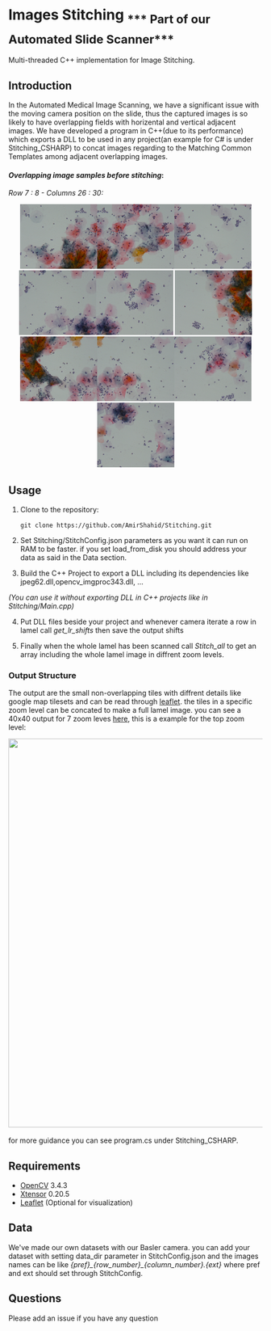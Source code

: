 # Images Stitching <sub>*** Part of our Automated Slide Scanner***</sub>

Multi-threaded C++ implementation for Image Stitching. 

## Introduction

In the Automated Medical Image Scanning, we have a significant issue with the moving camera position on the slide, thus the captured images is so likely to have overlapping fields with horizental and vertical adjacent images. We have developed a program in C++(due to its performance) which exports a DLL to be used in any project(an example for C# is under Stitching_CSHARP) to concat images regarding to the Matching Common Templates among adjacent overlapping images.

#### *Overlapping image samples before stitching*:

*Row 7 : 8 - Columns 26 : 30:*
<p align="center">
   <img src="https://github.com/AmirShahid/Stitching/blob/master/images/img_7_26.jpeg" width="153" height="128" /><img  src="https://github.com/AmirShahid/Stitching/blob/master/images/img_7_27.jpeg" width="153" height="128" /><img    src="https://github.com/AmirShahid/Stitching/blob/master/images/img_7_28.jpeg" width="153" height="128" /><img    src="https://github.com/AmirShahid/Stitching/blob/master/images/img_7_29.jpeg" width="153" height="128" /><img    src="https://github.com/AmirShahid/Stitching/blob/master/images/img_7_30.jpeg" width="153" height="128" />
   <img src="https://github.com/AmirShahid/Stitching/blob/master/images/img_8_26.jpeg" width="153" height="128" /><img  src="https://github.com/AmirShahid/Stitching/blob/master/images/img_8_27.jpeg" width="153" height="128" /><img    src="https://github.com/AmirShahid/Stitching/blob/master/images/img_8_28.jpeg" width="153" height="128" /><img    src="https://github.com/AmirShahid/Stitching/blob/master/images/img_8_29.jpeg" width="153" height="128" /><img  src="https://github.com/AmirShahid/Stitching/blob/master/images/img_8_30.jpeg" width="153" height="128" />
</p>

## Usage

1. Clone to the repository:
   ```
   git clone https://github.com/AmirShahid/Stitching.git
   ```

2. Set Stitching/StitchConfig.json parameters as you want it can run on RAM to be faster. if you set load_from_disk you should address your data as said in the Data section.

3. Build the C++ Project to export a DLL including its dependencies like jpeg62.dll,opencv_imgproc343.dll, ...

_(You can use it without exporting DLL in C++ projects like in Stitching/Main.cpp)_

4. Put DLL files beside your project and whenever camera iterate a row in lamel call _get_lr_shifts_ then save the output shifts

5. Finally when the whole lamel has been scanned call _Stitch_all_ to get an array including the whole lamel image in diffrent zoom levels.

### Output Structure 
The output are the small non-overlapping tiles with diffrent details like google map tilesets and can be read through [leaflet](https://rstudio.github.io/leaflet/). the tiles in a specific zoom level can be concated to make a full lamel image. you can see a 40x40 output for 7 zoom leves [here](https://drive.google.com/open?id=10pyts1j4yTH7hfwQ6NXlntlE_68Vex9-), this is a example for the top zoom level:
<p align="center">
<img  src="https://github.com/AmirShahid/Stitching/blob/master/images/stitch_output.jpg" width="776" height="770"/>
</p>

for more guidance you can see program.cs under Stitching_CSHARP.
## Requirements

* [OpenCV](https://github.com/opencv/opencv) 3.4.3
* [Xtensor](https://github.com/xtensor-stack/xtensor) 0.20.5
* [Leaflet](https://rstudio.github.io/leaflet/) (Optional for visualization)

## Data 

We've made our own datasets with our Basler camera. you can add your dataset with setting data_dir parameter in StitchConfig.json and the images names can be like *{pref}\_{row_number}\_{column_number}.{ext}* where pref and ext should set through StitchConfig.

## Questions
Please add an issue if you have any question

